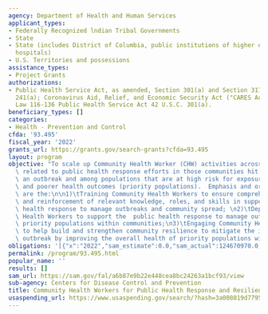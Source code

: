 ```yaml
---
agency: Department of Health and Human Services
applicant_types:
- Federally Recognized lndian Tribal Governments
- State
- State (includes District of Columbia, public institutions of higher education and
  hospitals)
- U.S. Territories and possessions
assistance_types:
- Project Grants
authorizations:
- Public Health Service Act, as amended, Section 301(a) and Section 317K, 42 U.S.C.
  241(a); Coronavirus Aid, Relief, and Economic Security Act ("CARES Act") Public
  Law 116-136 Public Health Service Act 42 U.S.C. 301(a).
beneficiary_types: []
categories:
- Health - Prevention and Control
cfda: '93.495'
fiscal_year: '2022'
grants_url: https://grants.gov/search-grants?cfda=93.495
layout: program
objective: "To scale up Community Health Worker (CHW) activities across the nation\
  \ related to public health response efforts in those communities hit hardest by\
  \ an outbreak and among populations that are at high risk for exposure, infection,\
  \ and poorer health outcomes (priority populations).  Emphasis and or focus areas\
  \ are the:\n\n1)\tTraining Community Health Workers to ensure comprehensive acquisition\
  \ and reinforcement of relevant knowledge, roles, and skills in support of a public\
  \ health response to manage outbreaks and community spread; \n2)\tDeploying Community\
  \ Health Workers to support the  public health response to manage outbreaks among\
  \ priority populations within communities;\n3)\tEngaging Community Health Workers\
  \ to help build and strengthen community resilience to mitigate the impact of an\
  \ outbreak by improving the overall health of priority populations within communities."
obligations: '[{"x":"2022","sam_estimate":0.0,"sam_actual":124670970.0,"usa_spending_actual":122097016.0},{"x":"2023","sam_estimate":134869620.0,"sam_actual":0.0,"usa_spending_actual":134869620.0},{"x":"2024","sam_estimate":134869620.0,"sam_actual":0.0,"usa_spending_actual":0.0}]'
permalink: /program/93.495.html
popular_name: ''
results: []
sam_url: https://sam.gov/fal/a6b87e9b22e448cea8bc24263a1bcf93/view
sub-agency: Centers for Disease Control and Prevention
title: Community Health Workers for Public Health Response and Resilient
usaspending_url: https://www.usaspending.gov/search/?hash=3a008019d7795583d5ab72cbcb5caba4
---
```

